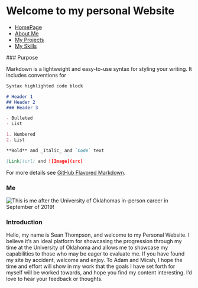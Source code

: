 # Welcome to my personal Website
<ul class="nav justify-content-center">
  <li class="nav-item">
    <a class="nav-link active" href="#">HomePage</a>
  </li>
  <li class="nav-item">
    <a class="nav-link" href="About">About Me</a>
  </li>
  <li class="nav-item">
    <a class="nav-link" href="Project">My Projects</a>
  </li>
  <li class="nav-item">
    <a class="nav-link" href="Skills">My Skills</a>
  </li>
</ul>
### Purpose

Markdown is a lightweight and easy-to-use syntax for styling your writing. It includes conventions for

```markdown
Syntax highlighted code block

# Header 1
## Header 2
### Header 3

- Bulleted
- List

1. Numbered
2. List

**Bold** and _Italic_ and `Code` text

[Link](url) and ![Image](src)
```

For more details see [GitHub Flavored Markdown](https://guides.github.com/features/mastering-markdown/).

### Me

<img src="https://imgur.com/a/baZMfXm" alt="This is me after the University of Oklahomas in-person career in September of 2019!">

### Introduction

Hello, my name is Sean Thompson, and welcome to my Personal Website. I believe it’s an ideal platform for showcasing the progression through my time at the University of Oklahoma and allows me to showcase my capabilities to those who may be eager to evaluate me.
If you have found my site by accident, welcome and enjoy. To Adam and Micah, I hope the time and effort will show in my work that the goals I have set forth for myself will be worked towards, and hope you find my content interesting. I’d love to hear your feedback or thoughts.
